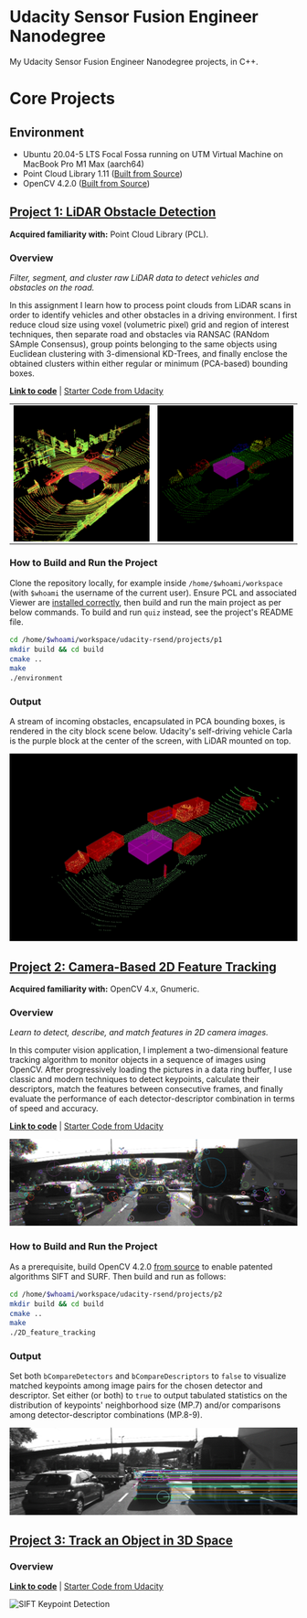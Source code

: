# Udacity Sensor Fusion Engineer Nanodegree

My Udacity Sensor Fusion Engineer Nanodegree projects, in C++.

# Core Projects

## Environment

* Ubuntu 20.04-5 LTS Focal Fossa running on UTM Virtual Machine on MacBook Pro M1 Max (aarch64)
* Point Cloud Library 1.11 ([Built from Source](https://pcl.readthedocs.io/projects/tutorials/en/latest/compiling_pcl_posix.html#stable))
* OpenCV 4.2.0 ([Built from Source](https://github.com/federicomariamassari/udacity-rsend/blob/main/projects/p4/p4-preliminary-config.md#3-rebuild-opencv-from-source-with-patented-modules))

## [Project 1: LiDAR Obstacle Detection](projects/p1/p1-lidar-obstacle-detection.md)

__Acquired familiarity with:__ Point Cloud Library (PCL).

### Overview

_Filter, segment, and cluster raw LiDAR data to detect vehicles and obstacles on the road._

In this assignment I learn how to process point clouds from LiDAR scans in order to identify vehicles and other obstacles in a driving environment. I first reduce cloud size using voxel (volumetric pixel) grid and region of interest techniques, then separate road and obstacles via RANSAC (RANdom SAmple Consensus), group points belonging to the same objects using Euclidean clustering with 3-dimensional KD-Trees, and finally enclose the obtained clusters within either regular or minimum (PCA-based) bounding boxes.

__[Link to code](projects/p1/src)__ | [Starter Code from Udacity](https://github.com/udacity/SFND_Lidar_Obstacle_Detection)

<table>
  <tr>
    <td align="center"><img align="center" src="projects/p1/img/img2a.png" width="500"/></td>
    <td align="center"><img align="center" src="projects/p1/img/img1.png" width="500"/></td>
  </tr>
</table>

### How to Build and Run the Project

Clone the repository locally, for example inside `/home/$whoami/workspace` (with `$whoami` the username of the current user). Ensure PCL and associated Viewer are [installed correctly](projects/p1/p1-preliminary-configs.md), then build and run the main project as per below commands. To build and run `quiz` instead, see the project's README file.

```bash
cd /home/$whoami/workspace/udacity-rsend/projects/p1
mkdir build && cd build
cmake ..
make
./environment
```

### Output

A stream of incoming obstacles, encapsulated in PCA bounding boxes, is rendered in the city block scene below. Udacity's self-driving vehicle Carla is the purple block at the center of the screen, with LiDAR mounted on top.

![PCA Bounding Boxes](./projects/p1/img/mov1.gif)

## [Project 2: Camera-Based 2D Feature Tracking](projects/p2/p2-camera-based-2d-feature-tracking.md)

__Acquired familiarity with:__ OpenCV 4.x, Gnumeric.

### Overview

_Learn to detect, describe, and match features in 2D camera images._

In this computer vision application, I implement a two-dimensional feature tracking algorithm to monitor objects in a sequence of images using OpenCV. After progressively loading the pictures in a data ring buffer, I use classic and modern techniques to detect keypoints, calculate their descriptors, match the features between consecutive frames, and finally evaluate the performance of each detector-descriptor combination in terms of speed and accuracy.

__[Link to code](projects/p2/src)__ | [Starter Code from Udacity](https://github.com/udacity/SFND_2D_Feature_Tracking)

![SIFT Keypoint Detection](./projects/p2/img/mov1.gif)

### How to Build and Run the Project

As a prerequisite, build OpenCV 4.2.0 [from source](https://github.com/federicomariamassari/udacity-rsend/blob/main/projects/p4/p4-preliminary-config.md#3-rebuild-opencv-from-source-with-patented-modules) to enable patented algorithms SIFT and SURF. Then build and run as follows:

```bash
cd /home/$whoami/workspace/udacity-rsend/projects/p2
mkdir build && cd build
cmake ..
make
./2D_feature_tracking
```

### Output

Set both `bCompareDetectors` and `bCompareDescriptors` to `false` to visualize matched keypoints among image pairs for the chosen detector and descriptor. Set either (or both) to `true` to output tabulated statistics on the distribution of keypoints' neighborhood size (MP.7) and/or comparisons among detector-descriptor combinations (MP.8-9).

![Keypoint Matching FAST-BRIEF](./projects/p2/img/mov3.gif)

## [Project 3: Track an Object in 3D Space](projects/p3/p3-track-an-object-in-3d-space.md)

### Overview

__[Link to code](projects/p3/src)__ | [Starter Code from Udacity](https://github.com/udacity/SFND_3D_Object_Tracking)

![SIFT Keypoint Detection](./projects/p3/img/mov1.gif)
